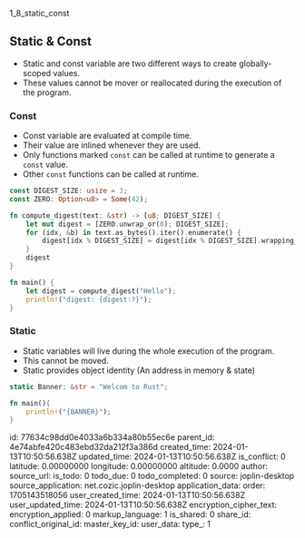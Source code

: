 1_8_static_const

## Static & Const
- Static and const variable are two different ways to create globally-scoped values.
- These values cannot be mover or reallocated during the execution of the program.

### Const
- Const variable are evaluated at compile time.
- Their value are inlined whenever they are used.
- Only functions marked `const` can be called at runtime to generate a `const` value.
- Other `const` functions can be called at runtime.
```rust
const DIGEST_SIZE: usize = 3;
const ZERO: Option<u8> = Some(42);

fn compute_digest(text: &str) -> [u8; DIGEST_SIZE] {
    let mut digest = [ZERO.unwrap_or(0); DIGEST_SIZE];
    for (idx, &b) in text.as_bytes().iter().enumerate() {
        digest[idx % DIGEST_SIZE] = digest[idx % DIGEST_SIZE].wrapping_add(b);
    }
    digest
}

fn main() {
    let digest = compute_digest("Hello");
    println!("digest: {digest:?}");
}
```

### Static
- Static variables will live during the whole execution of the program.
- This cannot be moved.
- Static provides object identity (An address in memory & state)
```rust
static Banner: &str = "Welcom to Rust";

fn main(){
    println!("{BANNER}");
}
```


id: 77634c98dd0e4033a6b334a80b55ec6e
parent_id: 4e74abfe420c483ebd32da212f3a386d
created_time: 2024-01-13T10:50:56.638Z
updated_time: 2024-01-13T10:50:56.638Z
is_conflict: 0
latitude: 0.00000000
longitude: 0.00000000
altitude: 0.0000
author: 
source_url: 
is_todo: 0
todo_due: 0
todo_completed: 0
source: joplin-desktop
source_application: net.cozic.joplin-desktop
application_data: 
order: 1705143518056
user_created_time: 2024-01-13T10:50:56.638Z
user_updated_time: 2024-01-13T10:50:56.638Z
encryption_cipher_text: 
encryption_applied: 0
markup_language: 1
is_shared: 0
share_id: 
conflict_original_id: 
master_key_id: 
user_data: 
type_: 1